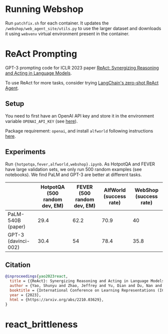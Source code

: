 # Running Webshop 

Run `patchfix.sh` for each container. It updates the `/webshop/web_agent_site/utils.py` to use the larger dataset and downloads it using `webvenv` virtual environment present in the container. 


# ReAct Prompting

GPT-3 prompting code for ICLR 2023 paper [ReAct: Synergizing Reasoning and Acting in Language Models](https://arxiv.org/abs/2210.03629).

To use ReAct for more tasks, consider trying [LangChain's zero-shot ReAct Agent](https://python.langchain.com/docs/modules/agents/agent_types/react.html).

## Setup
You need to first have an OpenAI API key and store it in the environment variable ``OPENAI_API_KEY`` (see [here](https://help.openai.com/en/articles/5112595-best-practices-for-api-key-safety)).

Package requirement: ``openai``, and install ``alfworld`` following instructions [here](https://github.com/alfworld/alfworld).

## Experiments
Run ``{hotpotqa,fever,alfworld,webshop}.ipynb``. As HotpotQA and FEVER have large validation sets, we only run 500 random examples (see notebooks). We find PaLM and GPT-3 are better at different tasks.


|                    | HotpotQA (500 random dev, EM) | FEVER (500 random dev, EM) | AlfWorld (success rate) | WebShop  (success rate) |
|--------------------|-------------------------------|----------------------------|-------------------------|-------------------------|
| PaLM-540B (paper)  | 29.4                          | 62.2                       | 70.9                    | 40                      |
| GPT-3 (davinci-002) | 30.4                          | 54                         | 78.4                    | 35.8                    |

## Citation

```bibtex
@inproceedings{yao2023react,
  title = {{ReAct}: Synergizing Reasoning and Acting in Language Models},
  author = {Yao, Shunyu and Zhao, Jeffrey and Yu, Dian and Du, Nan and Shafran, Izhak and Narasimhan, Karthik and Cao, Yuan},
  booktitle = {International Conference on Learning Representations (ICLR) },
  year = {2023},
  html = {https://arxiv.org/abs/2210.03629},
}
```



# react_brittleness
